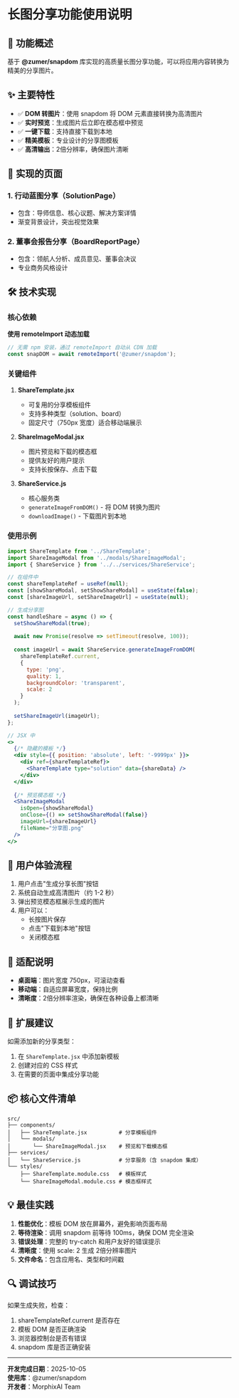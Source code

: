 # 长图分享功能使用说明

## 📸 功能概述

基于 **@zumer/snapdom** 库实现的高质量长图分享功能，可以将应用内容转换为精美的分享图片。

## ✨ 主要特性

- ✅ **DOM 转图片**：使用 snapdom 将 DOM 元素直接转换为高清图片
- ✅ **实时预览**：生成图片后立即在模态框中预览
- ✅ **一键下载**：支持直接下载到本地
- ✅ **精美模板**：专业设计的分享图模板
- ✅ **高清输出**：2倍分辨率，确保图片清晰

## 🎨 实现的页面

### 1. 行动蓝图分享（SolutionPage）
- 包含：导师信息、核心议题、解决方案详情
- 渐变背景设计，突出视觉效果

### 2. 董事会报告分享（BoardReportPage）
- 包含：领航人分析、成员意见、董事会决议
- 专业商务风格设计

## 🛠️ 技术实现

### 核心依赖
**使用 remoteImport 动态加载**
```javascript
// 无需 npm 安装，通过 remoteImport 自动从 CDN 加载
const snapDOM = await remoteImport('@zumer/snapdom');
```

### 关键组件

1. **ShareTemplate.jsx**
   - 可复用的分享模板组件
   - 支持多种类型（solution、board）
   - 固定尺寸（750px 宽度）适合移动端展示

2. **ShareImageModal.jsx**
   - 图片预览和下载的模态框
   - 提供友好的用户提示
   - 支持长按保存、点击下载

3. **ShareService.js**
   - 核心服务类
   - `generateImageFromDOM()` - 将 DOM 转换为图片
   - `downloadImage()` - 下载图片到本地

### 使用示例

```jsx
import ShareTemplate from '../ShareTemplate';
import ShareImageModal from '../modals/ShareImageModal';
import { ShareService } from '../../services/ShareService';

// 在组件中
const shareTemplateRef = useRef(null);
const [showShareModal, setShowShareModal] = useState(false);
const [shareImageUrl, setShareImageUrl] = useState(null);

// 生成分享图
const handleShare = async () => {
  setShowShareModal(true);
  
  await new Promise(resolve => setTimeout(resolve, 100));
  
  const imageUrl = await ShareService.generateImageFromDOM(
    shareTemplateRef.current,
    {
      type: 'png',
      quality: 1,
      backgroundColor: 'transparent',
      scale: 2
    }
  );
  
  setShareImageUrl(imageUrl);
};

// JSX 中
<>
  {/* 隐藏的模板 */}
  <div style={{ position: 'absolute', left: '-9999px' }}>
    <div ref={shareTemplateRef}>
      <ShareTemplate type="solution" data={shareData} />
    </div>
  </div>
  
  {/* 预览模态框 */}
  <ShareImageModal
    isOpen={showShareModal}
    onClose={() => setShowShareModal(false)}
    imageUrl={shareImageUrl}
    fileName="分享图.png"
  />
</>
```

## 🎯 用户体验流程

1. 用户点击"生成分享长图"按钮
2. 系统自动生成高清图片（约 1-2 秒）
3. 弹出预览模态框展示生成的图片
4. 用户可以：
   - 长按图片保存
   - 点击"下载到本地"按钮
   - 关闭模态框

## 📱 适配说明

- **桌面端**：图片宽度 750px，可滚动查看
- **移动端**：自适应屏幕宽度，保持比例
- **清晰度**：2倍分辨率渲染，确保在各种设备上都清晰

## 🚀 扩展建议

如需添加新的分享类型：

1. 在 `ShareTemplate.jsx` 中添加新模板
2. 创建对应的 CSS 样式
3. 在需要的页面中集成分享功能

## 📦 核心文件清单

```
src/
├── components/
│   ├── ShareTemplate.jsx          # 分享模板组件
│   └── modals/
│       └── ShareImageModal.jsx    # 预览和下载模态框
├── services/
│   └── ShareService.js            # 分享服务（含 snapdom 集成）
└── styles/
    ├── ShareTemplate.module.css   # 模板样式
    └── ShareImageModal.module.css # 模态框样式
```

## 💡 最佳实践

1. **性能优化**：模板 DOM 放在屏幕外，避免影响页面布局
2. **等待渲染**：调用 snapdom 前等待 100ms，确保 DOM 完全渲染
3. **错误处理**：完整的 try-catch 和用户友好的错误提示
4. **清晰度**：使用 scale: 2 生成 2倍分辨率图片
5. **文件命名**：包含应用名、类型和时间戳

## 🔍 调试技巧

如果生成失败，检查：
1. shareTemplateRef.current 是否存在
2. 模板 DOM 是否正确渲染
3. 浏览器控制台是否有错误
4. snapdom 库是否正确安装

---

**开发完成日期**：2025-10-05  
**使用库**：@zumer/snapdom  
**开发者**：MorphixAI Team
